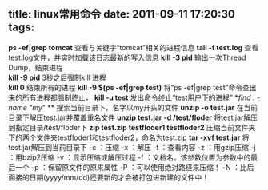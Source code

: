 title: linux常用命令
date: 2011-09-11 17:20:30
tags:
---
**ps -ef|grep tomcat**
查看与关键字“tomcat”相关的进程信息
**tail -f test.log**
查看test.log文件，并实时加载该日志最新的写入信息
**kill -3 pid**
输出一次Thread Dump，结束进程  
**kill -9 pid**
3秒之后强制kill 进程  
**kill 0**
结束所有的进程
**kill -9 $(ps -ef|grep test)**
将“ps -ef|grep test”命令查出来的所有进程都强制终止，
**kill -u test**
发出命令终止“test用户下的进程”
**find . -name "my*" **
搜索当前目录下，名字以my开头的文件
**unzip -o test.jar**
在当前目录下解压test.jar并覆盖重名文件
**unzip test.jar -d /test/floder**
将test.jar解压到指定目录/test/floder下
**zip test.zip testfloder1 testfloder2**
压缩当前文件夹下的两个文件夹testfloder1和testfloder2，命名为test.zip
**tar -xvf test.jar**
将test.jar解压到当前目录下
-c ：压缩
-x ：解压
-t ：查看内容
-z ：用gzip压缩
-j ：用bzip2压缩
-v ：显示压缩或解压过程
-f ：文档名。该参数位置为参数中的最后一个
-p ：保留原文件的原来属性
-P ：可以使用绝对路径来压缩！
-N ：比后面接的日期(yyyy/mm/dd)还要新的才会被打包进新建的文件中！





 
